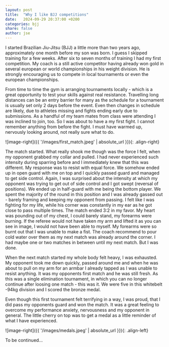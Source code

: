 ```yaml
---
layout: post
title:  "Why I like BJJ competitions"
date:   2024-09-29 20:37:00 +0200
categories: bjj
share: false
author: jse
---
```


I started Brazilian Jiu-Jitsu (BJJ) a little more than two years ago, approximately one month before my son was born. I guess I skipped training for a few weeks. After six to seven months of training I had my first competition. My coach is a still active competitor having already won gold in several european or world championships in his weight division. He is strongly encouraging us to compete in local tournaments or even the european championships.

From time to time the gym is arranging tournaments locally - which is a great opportunity to test your skills against real resistance. Travelling long distances can be an entry barrier for many as the schedule for a tournament is usually set only 2 days before the event. Even then changes in schedule are likely, due to athletes missing and fights ending early due to submissions. As a handful of my team mates from class were attending I was inclined to join, too. So I was about to have a my first fight.
I cannot remember anything from before the fight. I must have warmed up, nervously looking around, not really sure what to do.

![image-right]({{ '/images/first_match.jpeg' | absolute_url }}){: .align-right}

The match started. What really shook me though was the force I felt, when my opponent grabbed my collar and pulled. I had never experienced such intensity during sparring before and I immediately knew that this was different. My response was to resist with equal force. We somehow ended up in open guard with me on top and I quickly passed guard and managed to get side control.
Again, I was surprised about the intensity at which my opponent was trying to get out of side control and I got swept (reversal of positions). We ended up in half-guard with me being the bottom player. We spent the majority of the round in this position and I was already gassed out - barely framing and keeping my opponent from passing. I felt like I was fighting for my life, while his corner was constantly in my ear as he got close to pass multiple times. The match ended 3:2 in my favor. My heart was pounding out of my chest, I could barely stand, my forearms were burning. If the referee would not have taken my arm and lifted it as you can see in image, I would not have been able to myself. My forearms were so burnt out that I was unable to make a fist. The coach recommend to pour cold water over them as my next match was already around the corner. I had maybe one or two matches in between until my next match. But I was done.

When the next match started my whole body felt heavy, I was exhausted. My opponent took me down quickly, passed around me and when he was about to pull on my arm for an armbar I already tapped as I was unable to resist anything. It was my opponents first match and he was still fresh. As this was a single elimination tournament, in which you can no longer continue after loosing one match - this was it. We were five in this whitebelt -94kg division and I scored the bronze medal.

Even though this first tournament felt terrifying in a way, I was proud, that I did pass my opponents guard and won the match. It was a great feeling to overcome my performance anxiety, nervousness and my opponent in general. The little cherry on top was to get a medal as a little reminder of what I have experienced.

![image-right]({{ '/images/medals.jpeg' | absolute_url }}){: .align-left}

To be continued...